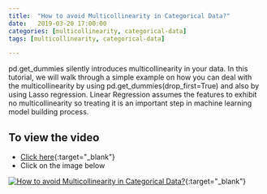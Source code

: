 ```yaml
---
title:  "How to avoid Multicollinearity in Categorical Data?"
date:   2019-03-20 17:00:00
categories: [multicollinearity, categorical-data]
tags: [multicollinearity, categorical-data]

---
```


pd.get_dummies silently introduces multicollinearity in your data. In this tutorial, we will walk through a simple example on how you can deal with the multicollinearity by using pd.get_dummies(drop_first=True) and also by using Lasso regression. Linear Regression assumes the features to exhibit no multicollinearity so treating it is an important step in machine learning model building process.


## To view the video
* [Click here](https://youtu.be/LDx-JXdiLWg){:target="_blank"}
* Click on the image below

[![How to avoid Multicollinearity in Categorical Data?](http://img.youtube.com/vi/LDx-JXdiLWg/0.jpg)](http://www.youtube.com/watch?v=LDx-JXdiLWg){:target="_blank"}